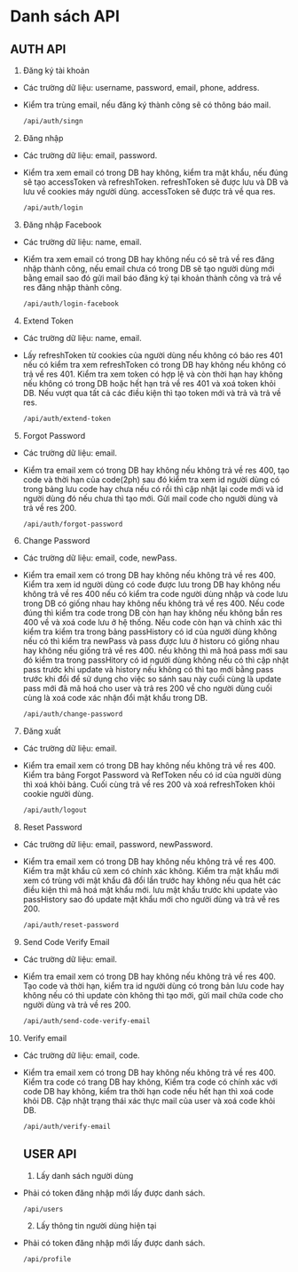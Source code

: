 # Danh sách API

## AUTH API

1. Đăng ký tài khoản

- Các trường dữ liệu: username, password, email, phone, address.
- Kiểm tra trùng email, nếu đăng ký thành công sẽ có thông báo mail.

  ```bash
  /api/auth/singn
  ```

2. Đăng nhập

- Các trường dữ liệu: email, password.
- Kiểm tra xem email có trong DB hay không, kiểm tra mật khẩu, nếu đúng sẽ tạo accessToken và refreshToken. refreshToken sẽ được lưu và DB và lưu về cookies máy người dùng. accessToken sẽ được trả về qua res.

  ```bash
  /api/auth/login
  ```

3. Đăng nhập Facebook

- Các trường dữ liệu: name, email.
- Kiểm tra xem email có trong DB hay không nếu có sẽ trả về res đăng nhập thành công, nếu email chưa có trong DB sẽ tạo người dùng mới bằng email sao đó gửi mail báo đăng ký tại khoản thành công và trả về res đăng nhập thành công.

  ```bash
  /api/auth/login-facebook
  ```

4. Extend Token

- Các trường dữ liệu: name, email.
- Lấy refreshToken từ cookies của người dùng nếu không có báo res 401 nếu có kiểm tra xem refreshToken có trong DB hay không nếu không có trả về res 401. Kiểm tra xem token có hợp lệ và còn thời hạn hay không nếu không có trong DB hoặc hết hạn trả về res 401 và xoá token khỏi DB. Nếu vượt qua tất cả các điều kiện thì tạo token mới và trả và trả về res.

  ```bash
  /api/auth/extend-token
  ```

5. Forgot Password

- Các trường dữ liệu: email.
- Kiểm tra email xem có trong DB hay không nếu không trả về res 400, tạo code và thời hạn của code(2ph) sau đó kiểm tra xem id người dùng có trong bảng lưu code hay chưa nếu có rồi thì cập nhật lại code mới và id người dùng đó nếu chưa thì tạo mới. Gửi mail code cho người dùng và trả về res 200.

  ```bash
  /api/auth/forgot-password
  ```

6. Change Password

- Các trường dữ liệu: email, code, newPass.
- Kiểm tra email xem có trong DB hay không nếu không trả về res 400. Kiểm tra xem id người dùng có code được lưu trong DB hay không nếu không trả về res 400 nếu có kiểm tra code người dùng nhập và code lưu trong DB có giống nhau hay không nếu không trả về res 400. Nếu code đúng thì kiểm tra code trong DB còn hạn hay không nếu không bắn res 400 về và xoá code lưu ở hệ thống. Nếu code còn hạn và chính xác thì kiểm tra kiểm tra trong bảng passHistory có id của người dùng không nếu có thì kiểm tra newPass và pass được lưu ở historu có giống nhau hay không nếu giống trả về res 400. nếu không thì mã hoá pass mới sau đó kiểm tra trong passHitory có id người dùng không nếu có thì cập nhật pass trước khi update và history nếu không có thì tạo mới bằng pass trước khi đổi để sử dụng cho việc so sánh sau này cuối cùng là update pass mới đã mã hoá cho user và trả res 200 về cho người dùng cuối cùng là xoá code xác nhận đổi mật khẩu trong DB.

  ```bash
  /api/auth/change-password
  ```

7. Đăng xuất

- Các trường dữ liệu: email.
- Kiểm tra email xem có trong DB hay không nếu không trả về res 400. Kiểm tra bảng Forgot Password và RefToken nếu có id của người dùng thì xoá khỏi bảng. Cuối cùng trả về res 200 và xoá refreshToken khỏi cookie người dùng.

  ```bash
  /api/auth/logout
  ```

8. Reset Password

- Các trường dữ liệu: email, password, newPassword.
- Kiểm tra email xem có trong DB hay không nếu không trả về res 400. Kiểm tra mật khẩu cũ xem có chính xác không. Kiểm tra mật khẩu mới xem có trùng với mật khẩu đã đổi lần trước hay không nếu qua hêt các điều kiện thì mã hoá mật khẩu mới. lưu mật khẩu trước khi update vào passHistory sao đó update mật khẩu mới cho người dùng và trả về res 200.

  ```bash
  /api/auth/reset-password
  ```

9. Send Code Verify Email

- Các trường dữ liệu: email.
- Kiểm tra email xem có trong DB hay không nếu không trả về res 400. Tạo code và thời hạn, kiểm tra id người dùng có trong bản lưu code hay không nếu có thì update còn không thì tạo mới, gửi mail chứa code cho người dùng và trả về res 200.

  ```bash
  /api/auth/send-code-verify-email
  ```

10. Verify email

- Các trường dữ liệu: email, code.
- Kiểm tra email xem có trong DB hay không nếu không trả về res 400. Kiểm tra code có trang DB hay không, Kiểm tra code có chính xác với code DB hay không, kiểm tra thời hạn code nếu hết hạn thì xoá code khỏi DB. Cập nhật trạng thái xác thực mail của user và xoá code khỏi DB.

  ```bash
  /api/auth/verify-email
  ```

  ## USER API

  1. Lấy danh sách người dùng

- Phải có token đăng nhập mới lấy được danh sách.

  ```bash
  /api/users
  ```

  2. Lấy thông tin người dùng hiện tại

- Phải có token đăng nhập mới lấy được danh sách.

  ```bash
  /api/profile
  ```

